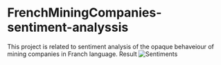 # FrenchMiningCompanies-sentiment-analyssis
This project is related to sentiment analysis of the opaque behaveiour of mining companies in Franch language.
Result
![Sentiments](https://github.com/ZawarShaikh/FrenchMiningCompanies-sentiment-analyssis/assets/108583648/9f5d5cee-13da-4a00-bdc7-e95104f6133d)
